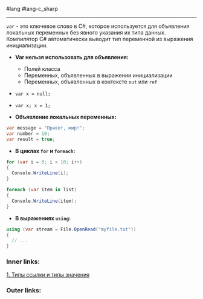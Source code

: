 #lang #lang-c_sharp

---
`var` - это ключевое слово в C#, которое используется для объявления локальных переменных без явного указания их типа данных. Компилятор C# автоматически выводит тип переменной из выражения инициализации.
- **Var нельзя использовать для объявления:**
    - Полей класса
    - Переменных, объявленных в выражении инициализации
    - Переменных, объявленных в контексте `out` или `ref`
- `var x = null;`
- `var x; x = 1;`

- **Объявление локальных переменных:**
```csharp
var message = "Привет, мир!";
var number = 10;
var result = true;
```

- **В циклах `for` и `foreach`:**
```csharp
for (var i = 0; i < 10; i++)
{
  Console.WriteLine(i);
}

foreach (var item in list)
{
  Console.WriteLine(item);
}
```

- **В выражениях `using`:**
```csharp
using (var stream = File.OpenRead("myfile.txt"))
{
  // ...
}
```


### Inner links:
[1. Типы ссылки и типы значения](1.%20Lang/C-sharp/0.%20Введение/1.%20Типы%20данных/1.%20Типы%20ссылки%20и%20типы%20значения.md)


### Outer links:


